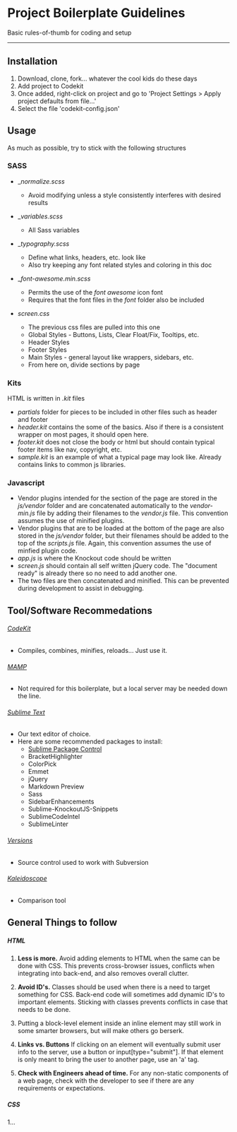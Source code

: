 # Project Boilerplate Guidelines

Basic rules-of-thumb for coding and setup

---

## Installation

1. Download, clone, fork... whatever the cool kids do these days
2. Add project to Codekit
3. Once added, right-click on project and go to 'Project Settings > Apply project defaults from file...'
4. Select the file 'codekit-config.json'

## Usage

As much as possible, try to stick with the following structures

### SASS

* __normalize.scss_
	* Avoid modifying unless a style consistently interferes with desired results

* __variables.scss_
	* All Sass variables

* __typography.scss_
	* Define what links, headers, etc. look like
	* Also try keeping any font related styles and coloring in this doc

* __font-awesome.min.scss_
	* Permits the use of the _font awesome_ icon font
	* Requires that the font files in the _font_ folder also be included

* _screen.css_
	* The previous css files are pulled into this one
	* Global Styles - Buttons, Lists, Clear Float/Fix, Tooltips, etc.
	* Header Styles
	* Footer Styles
	* Main Styles - general layout like wrappers, sidebars, etc.
	* From here on, divide sections by page

### Kits

HTML is written in _.kit_ files

* _partials_ folder for pieces to be included in other files such as header and footer
* _header.kit_ contains the some of the basics. Also if there is a consistent wrapper on most pages, it should open here.
* _footer.kit_ does not close the body or html but should contain typical footer items like nav, copyright, etc.
* _sample.kit_ is an example of what a typical page may look like. Already contains links to common js libraries.

### Javascript
* Vendor plugins intended for the _<head>_ section of the page are stored in the _js/vendor_ folder and are concatenated automatically to the _vendor-min.js_ file by adding their filenames to the _vendor.js_ file. This convention assumes the use of minified plugins.
* Vendor plugins that are to be loaded at the bottom of the page are also stored in the _js/vendor_ folder, but their filenames should be added to the top of the _scripts.js_ file. Again, this convention assumes the use of minfied plugin code.
* _app.js_ is where the Knockout code should be written
* _screen.js_ should contain all self written jQuery code. The "document ready" is already there so no need to add another one.
* The two files are then concatenated and minified. This can be prevented during development to assist in debugging.


## Tool/Software Recommedations

###### [CodeKit](http://incident57.com/codekit/ "CodeKit")
* Compiles, combines, minifies, reloads... Just use it.

###### [MAMP](http://www.mamp.info/en/index.html "MAMP")
* Not required for this boilerplate, but a local server may be needed down the line.

###### [Sublime Text](http://www.sublimetext.com/ "Sublime Text")
* Our text editor of choice.
* Here are some recommended packages to install:
	* [Sublime Package Control](http://wbond.net/sublime_packages/package_control "Sublime Package Control")
	* BracketHighlighter
	* ColorPick
	* Emmet
	* jQuery
	* Markdown Preview
	* Sass
	* SidebarEnhancements
	* Sublime-KnockoutJS-Snippets
	* SublimeCodeIntel
	* SublimeLinter

###### [Versions](http://versionsapp.com/ "Versions")
* Source control used to work with Subversion

###### [Kaleidoscope](http://www.kaleidoscopeapp.com/ "Kaleidoscope")
* Comparison tool


## General Things to follow

##### HTML

1. **Less is more.** Avoid adding elements to HTML when the same can be done with CSS. This prevents cross-browser issues, conflicts when integrating into back-end, and also removes overall clutter.

2. **Avoid ID's.** Classes should be used when there is a need to target something for CSS. Back-end code will sometimes add dynamic ID's to important elements. Sticking with classes prevents conflicts in case that needs to be done.

3. Putting a block-level element inside an inline element may still work in some smarter browsers, but will make others go berserk.

4. **Links vs. Buttons** If clicking on an element will eventually submit user info to the server, use a button or input[type="submit"]. If that element is only meant to bring the user to another page, use an 'a' tag.

5. **Check with Engineers ahead of time.** For any non-static components of a web page, check with the developer to see if there are any requirements or expectations.

##### CSS

1...
